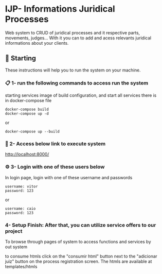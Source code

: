 # IJP- Informations Juridical Processes

Web system to CRUD of juridical processes and it respective parts, movements, judges... With it you can to add and acess relevants  juridical informations about 
your clients.

## 🚀 Starting

These instructions will help you to run the system on your machine.



### 📋 1- run the following commands to access run the system

starting services image of build configuration, and start all services there is in docker-compose file

```
docker-compose build
docker-compose up -d
```

or 

```
docker-compose up --build
```

### 🔧 2- Access below link to execute system




[http://localhost:8000/](http://localhost:8000/)



### ⚙️ 3- Login  with one of these users below

In login page, login with one of these username and passwords 

```
username: vitor
password: 123
```

or 

```
username: caio
password: 123
```

### 4- Setup Finish: After that, you can utilize service offers to our project 

To browse through pages of system to access functions and services by out system


to consume htmls click on the "consumir html" button next to the "adicionar juiz" button on the process registration screen. The htmls are available at templates/htmls
